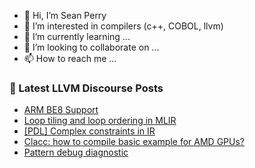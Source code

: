 - 👋 Hi, I’m Sean Perry
- 👀 I’m interested in compilers (c++, COBOL, llvm)
- 🌱 I’m currently learning ...
- 💞️ I’m looking to collaborate on ...
- 📫 How to reach me ...

<!---
s66perry/s66perry is a ✨ special ✨ repository because its `README.md` (this file) appears on your GitHub profile.
You can click the Preview link to take a look at your changes.
--->
### 📕 Latest LLVM Discourse Posts

<!-- DISCOURSE-LLVM:START -->
- [ARM BE8 Support](https://discourse.llvm.org/t/arm-be8-support/63783#post_1)
- [Loop tiling and loop ordering in MLIR](https://discourse.llvm.org/t/loop-tiling-and-loop-ordering-in-mlir/63777#post_4)
- [[PDL] Complex constraints in IR](https://discourse.llvm.org/t/pdl-complex-constraints-in-ir/63764#post_6)
- [Clacc: how to compile basic example for AMD GPUs?](https://discourse.llvm.org/t/clacc-how-to-compile-basic-example-for-amd-gpus/63720#post_8)
- [Pattern debug diagnostic](https://discourse.llvm.org/t/pattern-debug-diagnostic/63723#post_6)
<!-- DISCOURSE-LLVM:END -->
